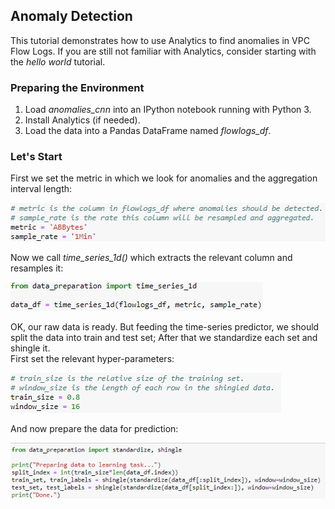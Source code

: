 ## Anomaly Detection 
This tutorial demonstrates how to use Analytics to find anomalies in VPC Flow Logs. 
If you are still not familiar with Analytics, consider starting with the *hello world* tutorial.

### Preparing the Environment
1. Load *anomalies_cnn* into an IPython notebook running with Python 3.
2. Install Analytics (if needed).
3. Load the data into a Pandas DataFrame named *flowlogs_df*.

### Let's Start
First we set the metric in which we look for anomalies and the aggregation interval length:  

![alt text](images/metric_agg.png)  

Now we call *time_series_1d()* which extracts the relevant column and resamples it:  

![alt text](images/time_series_1d.png)  

OK, our raw data is ready. But feeding the time-series predictor, we should split the data into train and test set; After that we standardize each set and shingle it.  
First set the relevant hyper-parameters:

![alt text](images/split_shingle.png)  

And now prepare the data for prediction:

![alt text](images/prepare_data.png)
